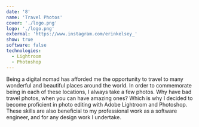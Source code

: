 ```yaml
---
date: '8'
name: 'Travel Photos'
cover: './logo.png'
logo: './logo.png'
external: 'https://www.instagram.com/erinkelsey_'
show: true
software: false
technologies:
  - Lightroom
  - Photoshop
---
```


Being a digital nomad has afforded me the opportunity to travel to many wonderful and beautiful places around the world. In order to commemorate being in each of these locations, I always take a few photos. Why have bad travel photos, when you can have amazing ones? Which is why I decided to become proficient in photo editing with Adobe Lightroom and Photoshop. These skills are also beneficial to my professional work as a software engineer, and for any design work I undertake.
